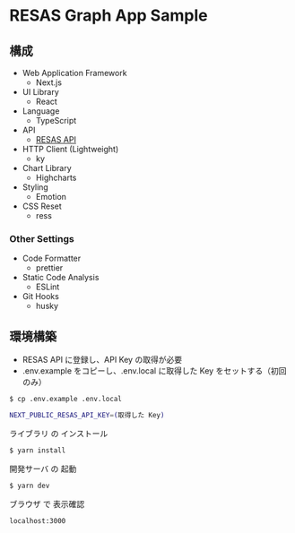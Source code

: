 # RESAS Graph App Sample

## 構成

- Web Application Framework
  - Next.js
- UI Library
  - React
- Language
  - TypeScript
- API
  - [RESAS API](https://opendata.resas-portal.go.jp/)
- HTTP Client (Lightweight)
  - ky
- Chart Library
  - Highcharts
- Styling
  - Emotion
- CSS Reset
  - ress

### Other Settings

- Code Formatter
  - prettier
- Static Code Analysis
  - ESLint
- Git Hooks
  - husky

## 環境構築

- RESAS API に登録し、API Key の取得が必要
- .env.example をコピーし、.env.local に取得した Key をセットする（初回のみ）

```bash
$ cp .env.example .env.local

NEXT_PUBLIC_RESAS_API_KEY=(取得した Key)
```

ライブラリ の インストール

```bash
$ yarn install
```

開発サーバ の 起動

```bash
$ yarn dev
```

ブラウザ で 表示確認

```
localhost:3000
```
